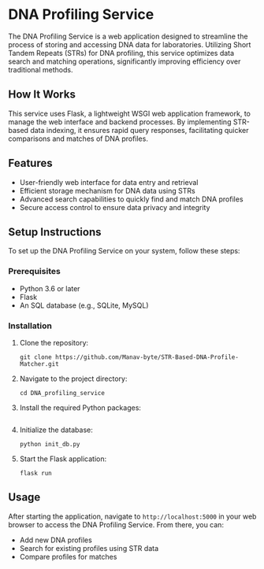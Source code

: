 
# DNA Profiling Service

The DNA Profiling Service is a web application designed to streamline the process of storing and accessing DNA data for laboratories. Utilizing Short Tandem Repeats (STRs) for DNA profiling, this service optimizes data search and matching operations, significantly improving efficiency over traditional methods.

## How It Works
This service uses Flask, a lightweight WSGI web application framework, to manage the web interface and backend processes. By implementing STR-based data indexing, it ensures rapid query responses, facilitating quicker comparisons and matches of DNA profiles.

## Features
- User-friendly web interface for data entry and retrieval
- Efficient storage mechanism for DNA data using STRs
- Advanced search capabilities to quickly find and match DNA profiles
- Secure access control to ensure data privacy and integrity

## Setup Instructions
To set up the DNA Profiling Service on your system, follow these steps:

### Prerequisites
- Python 3.6 or later
- Flask
- An SQL database (e.g., SQLite, MySQL)

### Installation
1. Clone the repository:
   ```
   git clone https://github.com/Manav-byte/STR-Based-DNA-Profile-Matcher.git
   ```
2. Navigate to the project directory:
   ```
   cd DNA_profiling_service
   ```
3. Install the required Python packages:
   ```
4. Initialize the database:
   ```
   python init_db.py
   ```
5. Start the Flask application:
   ```
   flask run
   ```

## Usage
After starting the application, navigate to `http://localhost:5000` in your web browser to access the DNA Profiling Service. From there, you can:

- Add new DNA profiles
- Search for existing profiles using STR data
- Compare profiles for matches
